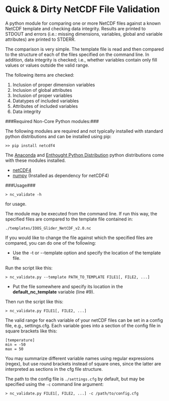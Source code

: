 Quick & Dirty NetCDF File Validation
====================================

A python module for comparing one or more NetCDF files against a known NetCDF
template and checking data integrity. Results are printed to STDOUT and errors 
(i.e.: missing dimensions, variables, global and variable attributes) are printed 
to STDERR.

The comparison is very simple.  The template file is read and then compared to
the structure of each of the files specified on the command line. 
In addition, data integrity is checked; i.e., whether variables contain only 
fill values or values outside the valid range. 

The following items are checked:

1. Inclusion of proper dimension variables
2. Inclusion of global attributes
3. Inclusion of proper variables
4. Datatypes of included variables
5. Attributes of included variables
6. Data integrity

###Required Non-Core Python modules:###

The following modules are required and not typically installed with standard python distributions and can be installed using pip:

    >> pip install netcdf4

The [Anaconda](https://store.continuum.io/cshop/anaconda/) and [Enthought Python Distribution](https://www.enthought.com/products/epd/) python distributions come with these modules installed.

- [netCDF4](https://github.com/Unidata/netcdf4-python)
- [numpy](http://www.numpy.org/) (Installed as dependency for netCDF4)

###Usage###

    > nc_validate -h

for usage.

The module may be executed from the command line.  If run this way, the
specified files are compared to the template file contained in:

    ./templates/IOOS_Glider_NetCDF_v2.0.nc

If you would like to change the file against which the specified files are
compared, you can do one of the following:

- Use the -t or --template option and specify the location of the template
file.

Run the script like this:

    > nc_validate.py --template PATH_TO_TEMPLATE FILE1[, FILE2, ...]

- Put the file somewhere and specify its location in the <b>default_nc_template</b> variable (line #9).

Then run the script like this:

    > nc_validate.py FILE1[, FILE2, ...]

The valid range for each variable of your netCDF files can be set in a config file, 
e.g., settings.cfg. 
Each variable goes into a section of the config file in square brackets like this:

```
[temperature]
min = -50
max = 50
```

You may summarize different variable names using regular expressions (regex), 
but use round brackets instead of square ones, since the latter are interpreted 
as sections in the cfg file structure.

The path to the config file is `./settings.cfg` by default, but may be specified 
using the `-c` command line argument:

    > nc_validate.py FILE1[, FILE2, ...] -c /path/to/config.cfg
